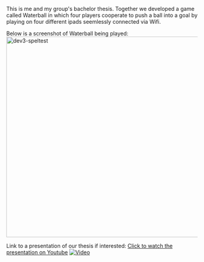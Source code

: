 This is me and my group's bachelor thesis. Together we developed a game called Waterball in which four players cooperate to push a ball into a goal by playing on four different ipads seemlessly connected via Wifi.

Below is a screenshot of Waterball being played:
<img width="528" alt="dev3-speltest" src="https://github.com/AntonGole/4in1/assets/55693360/6db30b01-29c8-473a-b6de-b1551ea94cae">

Link to a presentation of our thesis if interested:
[Click to watch the presentation on Youtube](https://www.youtube.com/watch?v=iS5_kYONqAw&ab)
[![Video](https://i3.ytimg.com/vi/iS5_kYONqAw/maxresdefault.jpg)](https://www.youtube.com/watch?v=iS5_kYONqAw&ab)
